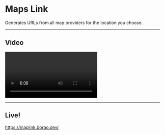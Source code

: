 # Maps Link

Generates URLs from all map providers for the location you choose.

---

## Video

![mp4](./.github/video.mp4)

---

## Live!
https://maplink.borao.dev/
